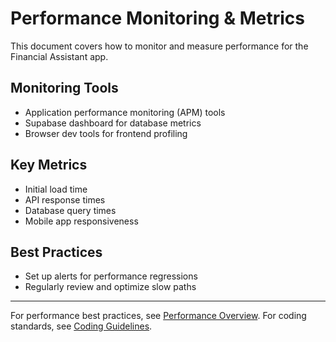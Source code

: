 # Performance Monitoring & Metrics

This document covers how to monitor and measure performance for the Financial Assistant app.

## Monitoring Tools
- Application performance monitoring (APM) tools
- Supabase dashboard for database metrics
- Browser dev tools for frontend profiling

## Key Metrics
- Initial load time
- API response times
- Database query times
- Mobile app responsiveness

## Best Practices
- Set up alerts for performance regressions
- Regularly review and optimize slow paths

---

For performance best practices, see [Performance Overview](./overview.md).
For coding standards, see [Coding Guidelines](../CODING_GUIDELINES.md). 